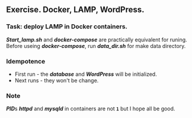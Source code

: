 ## Exercise. Docker, LAMP, WordPress.

### Task: deploy LAMP in Docker containers.

***Start_lamp.sh*** and ***docker-compose*** are practically equivalent for runing. 
Before useing ***docker-compose***, run ***data_dir.sh*** for make data directory. 

### Idempotence
- First run - the ***database*** and ***WordPress***  will be initialized.
- Next runs - they won't be change.
 
 ### Note
 ***PID***s ***httpd*** and ***mysqld*** in containers are not **`1`** but I hope all be good.
 